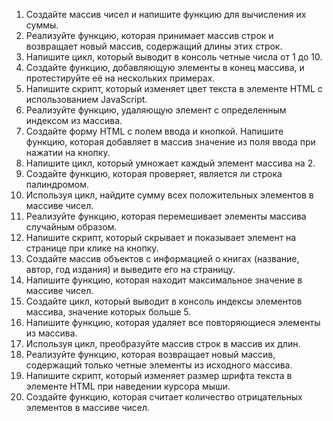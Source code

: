 1. Создайте массив чисел и напишите функцию для вычисления их суммы.
2. Реализуйте функцию, которая принимает массив строк и возвращает новый массив, содержащий длины этих строк.
3. Напишите цикл, который выводит в консоль четные числа от 1 до 10.
4. Создайте функцию, добавляющую элементы в конец массива, и протестируйте её на нескольких примерах.
5. Напишите скрипт, который изменяет цвет текста в элементе HTML с использованием JavaScript.
6. Реализуйте функцию, удаляющую элемент с определенным индексом из массива.
7. Создайте форму HTML с полем ввода и кнопкой. Напишите функцию, которая добавляет в массив значение из поля ввода при нажатии на кнопку.
8. Напишите цикл, который умножает каждый элемент массива на 2.
9. Создайте функцию, которая проверяет, является ли строка палиндромом.
10. Используя цикл, найдите сумму всех положительных элементов в массиве чисел.
11. Реализуйте функцию, которая перемешивает элементы массива случайным образом.
12. Напишите скрипт, который скрывает и показывает элемент на странице при клике на кнопку.
13. Создайте массив объектов с информацией о книгах (название, автор, год издания) и выведите его на страницу.
14. Напишите функцию, которая находит максимальное значение в массиве чисел.
15. Создайте цикл, который выводит в консоль индексы элементов массива, значение которых больше 5.
16. Напишите функцию, которая удаляет все повторяющиеся элементы из массива.
17. Используя цикл, преобразуйте массив строк в массив их длин.
18. Реализуйте функцию, которая возвращает новый массив, содержащий только четные элементы из исходного массива.
19. Напишите скрипт, который изменяет размер шрифта текста в элементе HTML при наведении курсора мыши.
20. Создайте функцию, которая считает количество отрицательных элементов в массиве чисел.
